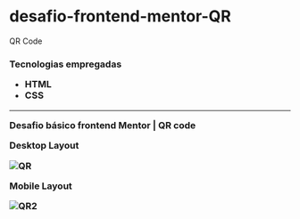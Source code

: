 # desafio-frontend-mentor-QR
QR Code

<h3> Tecnologias empregadas
<ul>
  <li>HTML</li>
  <li>CSS</li>
</ul>
<hr>
<p>Desafio básico frontend Mentor | QR code</p>

<p>Desktop Layout</p>

![QR](https://user-images.githubusercontent.com/66692202/155571494-8f8878b4-0002-48a6-b69c-1be61e90865c.jpeg)

<p>Mobile Layout</p>  
  
 ![QR2](https://user-images.githubusercontent.com/66692202/155571696-aafa2414-3880-4234-95af-4d1ad758ba3b.jpeg)
    
